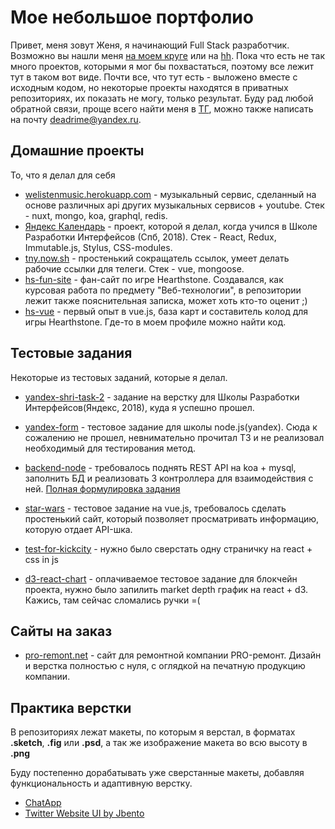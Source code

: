 # Мое небольшое портфолио
Привет, меня зовут Женя, я начинающий Full Stack разработчик. Возможно вы нашли меня [на моем круге](https://moikrug.ru/deadrime) или на [hh](https://spb.hh.ru/resume/65d68bacff041d767a0039ed1f336677706571).
Пока что есть не так много проектов, которыми я мог бы похвастаться, поэтому все лежит тут в таком вот виде. Почти все, что тут есть - выложено вместе с исходным кодом, но некоторые проекты находятся в приватных репозиториях, их показать не могу, только результат. 
Буду рад любой обратной связи, проще всего найти меня в [ТГ](https://t.me/deadrime), можно также написать на почту [deadrime@yandex.ru](mailto:deadrime@yandex.ru).

## Домашние проекты
То, что я делал для себя
 * [welistenmusic.herokuapp.com](https://welistenmusic.herokuapp.com) - музыкальный сервиc, сделанный на основе различных api других музыкальных сервисов + youtube. Стек - nuxt, mongo, koa, graphql, redis.
 * [Яндекс Календарь](https://shri-todo.herokuapp.com) - проект, которой я делал, когда учился в Школе Разработки Интерфейсов (Спб, 2018). Стек - React, Redux, Immutable.js, Stylus, CSS-modules.
 * [tny.now.sh](https://tny.now.sh/) - простенький сокращатель ссылок, умеет делать рабочие ссылки для телеги. Стек - vue, mongoose.
 * [hs-fun-site](https://deadrime.github.io/hs-fun-site/) - фан-сайт по игре Hearthstone. Создавался, как курсовая работа по предмету "Веб-технологии", в репозитории лежит также пояснительная записка, может хоть кто-то оценит ;)
 * [hs-vue](https://hs-deckbuilder.now.sh) - первый опыт в vue.js, база карт и составитель колод для игры Hearthstone. Где-то в моем профиле можно найти код.

## Тестовые задания
Некоторые из тестовых заданий, которые я делал.
 * [yandex-shri-task-2](https://yandex-shri-dist-seioxdjyae.now.sh) - задание на верстку для Школы Разработки Интерфейсов(Яндекс, 2018), куда я успешно прошел.
 * [yandex-form](https://deadrime.github.io/yandex-form) - тестовое задание для школы node.js(yandex). Сюда к сожалению не прошел, невнимательно прочитал ТЗ и не реализовал необходимый для тестирования метод.
 * [backend-node](https://github.com/deadrime/testovoe-backend-node) - требовалось поднять REST API на koa + mysql, заполнить БД и реализовать 3 контроллера для взаимодействия с ней. [Полная формулировка задания](https://github.com/deadrime/testovoe-backend-node/blob/master/ТЗ.md)
 * [star-wars](https://github.com/deadrime/star-wars) - тестовое задание на vue.js, требовалось сделать простенький сайт, который позволяет просматривать информацию, которую отдает API-шка. 
 * [test-for-kickcity](https://github.com/deadrime/test-for-kickcity) - нужно было сверстать одну страничку на react + css in js

 * [d3-react-chart](https://github.com/deadrime/d3-react-chart) - оплачиваемое тестовое задание для блокчейн проекта, нужно было запилить market depth график на react + d3. Кажись, там сейчас сломались ручки =(

## Сайты на заказ
* [pro-remont.net](http://pro-remont.net) - сайт для ремонтной компании PRO-ремонт. Дизайн и верстка полностью с нуля, с оглядкой на печатную продукцию компании.

## Практика верстки
В репозиториях лежат макеты, по которым я верстал, в форматах **.sketch**, **.fig** или **.psd**, а так же изображение макета во всю высоту в **.png**

Буду постепенно дорабатывать уже сверстанные макеты, добавляя функциональность и адаптивную верстку.

 * [ChatApp](https://deadrime.github.io/chat-app)
 * [Twitter Website UI by Jbento](https://deadrime.github.io/twitter)
